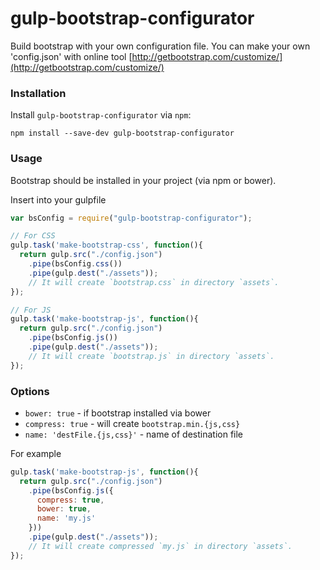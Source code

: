 # gulp-bootstrap-configurator
Build bootstrap with your own configuration file. You can make your own 'config.json' with online tool [http://getbootstrap.com/customize/](http://getbootstrap.com/customize/)

### Installation
Install `gulp-bootstrap-configurator` via `npm`:
```
npm install --save-dev gulp-bootstrap-configurator
```

### Usage
Bootstrap should be installed in your project (via npm or bower).

Insert into your gulpfile

```javascript
var bsConfig = require("gulp-bootstrap-configurator");

// For CSS
gulp.task('make-bootstrap-css', function(){
  return gulp.src("./config.json")
    .pipe(bsConfig.css())
    .pipe(gulp.dest("./assets"));
    // It will create `bootstrap.css` in directory `assets`.
});

// For JS
gulp.task('make-bootstrap-js', function(){
  return gulp.src("./config.json")
    .pipe(bsConfig.js())
    .pipe(gulp.dest("./assets"));
    // It will create `bootstrap.js` in directory `assets`.
});
```

### Options
* `bower: true` - if bootstrap installed via bower
* `compress: true` - will create `bootstrap.min.{js,css}`
* `name: 'destFile.{js,css}'` - name of destination file

For example

```javascript
gulp.task('make-bootstrap-js', function(){
  return gulp.src("./config.json")
    .pipe(bsConfig.js({
      compress: true,
      bower: true,
      name: 'my.js'
    }))
    .pipe(gulp.dest("./assets"));
    // It will create compressed `my.js` in directory `assets`.
});
```
